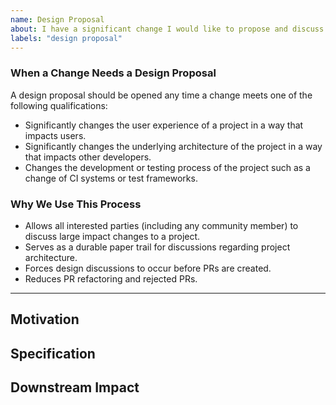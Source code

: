 ```yaml
---
name: Design Proposal
about: I have a significant change I would like to propose and discuss before starting
labels: "design proposal"
---
```


### When a Change Needs a Design Proposal

A design proposal should be opened any time a change meets one of the following qualifications:

- Significantly changes the user experience of a project in a way that impacts users.
- Significantly changes the underlying architecture of the project in a way that impacts other developers.
- Changes the development or testing process of the project such as a change of CI systems or test frameworks.

### Why We Use This Process

- Allows all interested parties (including any community member) to discuss large impact changes to a project.
- Serves as a durable paper trail for discussions regarding project architecture.
- Forces design discussions to occur before PRs are created.
- Reduces PR refactoring and rejected PRs.

---

<!---  Proposal description and rationale.  -->

## Motivation

<!---
    As a <<user_profile>>,
    I want to <<functionality>>,
    so that <<benefit>>.
 -->

## Specification

<!---  A detailed description of the planned implementation. -->

## Downstream Impact

<!---  Which other tools will be impacted by this work?  -->
